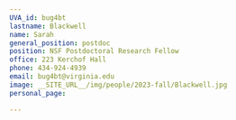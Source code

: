 ```yaml
---
UVA_id: bug4bt
lastname: Blackwell
name: Sarah
general_position: postdoc
position: NSF Postdoctoral Research Fellow
office: 223 Kerchof Hall 
phone: 434-924-4939
email: bug4bt@virginia.edu
image: __SITE_URL__/img/people/2023-fall/Blackwell.jpg
personal_page:

---
```

